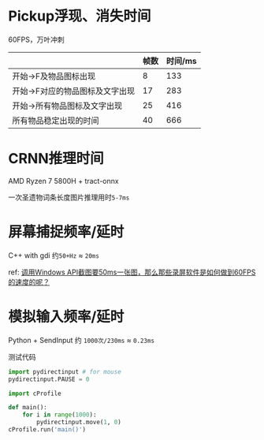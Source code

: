 # Pickup浮现、消失时间

60FPS，万叶冲刺

||帧数|时间/ms|
|-|-|-|
|开始->F及物品图标出现|8|133|
|开始->F对应的物品图标及文字出现|17|283|
|开始->所有物品图标及文字出现|25|416|
|所有物品稳定出现的时间|40|666|

# CRNN推理时间

AMD Ryzen 7 5800H + tract-onnx

一次圣遗物词条长度图片推理用时`5-7ms`


# 屏幕捕捉频率/延时

C++ with gdi 约`50+Hz` ≈ `20ms` 

ref: [调用Windows API截图要50ms一张图，那么那些录屏软件是如何做到60FPS的速度的呢？](https://www.zhihu.com/question/267207676/answer/320151035)

# 模拟输入频率/延时

Python + SendInput 约 `1000次/230ms` ≈ `0.23ms`

测试代码
```python
import pydirectinput # for mouse
pydirectinput.PAUSE = 0

import cProfile

def main():
    for i in range(1000):
        pydirectinput.move(1, 0)
cProfile.run('main()')
```